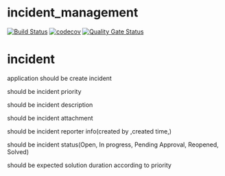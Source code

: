 # incident_management
[![Build Status](https://travis-ci.com/hippalus/incident_management.svg?branch=master)](https://travis-ci.com/hippalus/incident_management)
[![codecov](https://codecov.io/gh/hippalus/incident_management/branch/master/graph/badge.svg)](https://codecov.io/gh/hippalus/incident_management)
[![Quality Gate Status](https://sonarcloud.io/api/project_badges/measure?project=com.incident.management%3Aincident-management&metric=alert_status)](https://sonarcloud.io/dashboard?id=com.incident.management%3Aincident-management)
# incident
application should be create incident

should be incident priority

should be incident description

should be incident attachment

should be incident reporter info(created by ,created time,)

should be incident status(Open, In progress, Pending Approval, Reopened, Solved)


should be expected solution duration according to priority

